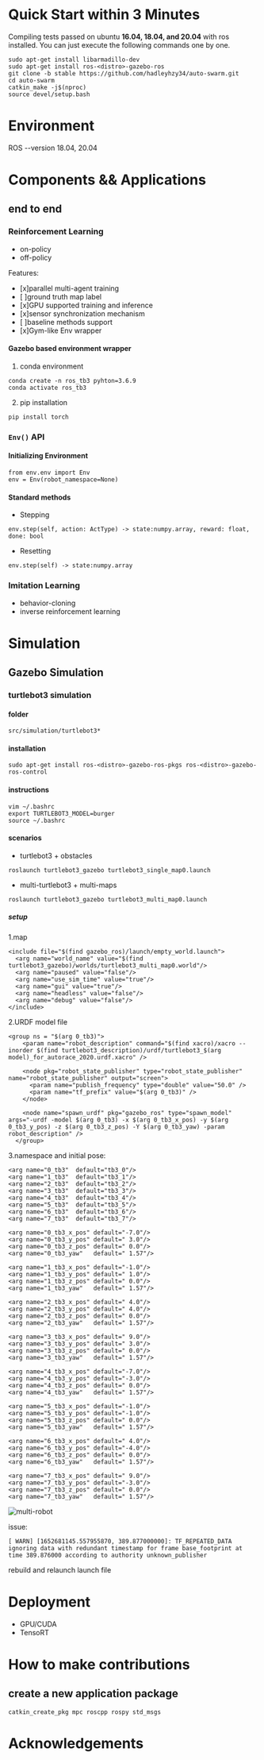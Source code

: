 # Quick Start within 3 Minutes 
Compiling tests passed on ubuntu **16.04, 18.04, and 20.04** with ros installed.
You can just execute the following commands one by one.
```
sudo apt-get install libarmadillo-dev
sudo apt-get install ros-<distro>-gazebo-ros
git clone -b stable https://github.com/hadleyhzy34/auto-swarm.git
cd auto-swarm
catkin_make -j$(nproc)
source devel/setup.bash
```

# Environment

ROS --version 18.04, 20.04

# Components && Applications

## end to end

### Reinforcement Learning

* on-policy
* off-policy

Features:
* [x]parallel multi-agent training
* [ ]ground truth map label
* [x]GPU supported training and inference
* [x]sensor synchronization mechanism
* [ ]baseline methods support
* [x]Gym-like Env wrapper


#### Gazebo based environment wrapper

1. conda environment

```
conda create -n ros_tb3 pyhton=3.6.9
conda activate ros_tb3
```

2. pip installation

```
pip install torch
```

### `Env()` API

#### Initializing Environment

```
from env.env import Env
env = Env(robot_namespace=None)
```

#### Standard methods

* Stepping
```
env.step(self, action: ActType) -> state:numpy.array, reward: float, done: bool
```

* Resetting
```
env.step(self) -> state:numpy.array
```


### Imitation Learning

* behavior-cloning
* inverse reinforcement learning

# Simulation

## Gazebo Simulation
### turtlebot3 simulation
#### folder

```
src/simulation/turtlebot3*
```

#### installation

```
sudo apt-get install ros-<distro>-gazebo-ros-pkgs ros-<distro>-gazebo-ros-control
```

#### instructions

```
vim ~/.bashrc
export TURTLEBOT3_MODEL=burger
source ~/.bashrc
```

#### scenarios

* turtlebot3 + obstacles

```
roslaunch turtlebot3_gazebo turtlebot3_single_map0.launch
```

* multi-turtlebot3 + multi-maps

```
roslaunch turtlebot3_gazebo turtlebot3_multi_map0.launch
```

##### setup

1.map

```
<include file="$(find gazebo_ros)/launch/empty_world.launch">
  <arg name="world_name" value="$(find turtlebot3_gazebo)/worlds/turtlebot3_multi_map0.world"/>
  <arg name="paused" value="false"/>
  <arg name="use_sim_time" value="true"/>
  <arg name="gui" value="true"/>
  <arg name="headless" value="false"/>
  <arg name="debug" value="false"/>
</include>  
```


2.URDF model file

```
<group ns = "$(arg 0_tb3)">
    <param name="robot_description" command="$(find xacro)/xacro --inorder $(find turtlebot3_description)/urdf/turtlebot3_$(arg model)_for_autorace_2020.urdf.xacro" />

    <node pkg="robot_state_publisher" type="robot_state_publisher" name="robot_state_publisher" output="screen">
      <param name="publish_frequency" type="double" value="50.0" />
      <param name="tf_prefix" value="$(arg 0_tb3)" />
    </node>
    
    <node name="spawn_urdf" pkg="gazebo_ros" type="spawn_model" args="-urdf -model $(arg 0_tb3) -x $(arg 0_tb3_x_pos) -y $(arg 0_tb3_y_pos) -z $(arg 0_tb3_z_pos) -Y $(arg 0_tb3_yaw) -param robot_description" />
  </group>
```

3.namespace and initial pose:

```
<arg name="0_tb3"  default="tb3_0"/>
<arg name="1_tb3"  default="tb3_1"/>
<arg name="2_tb3"  default="tb3_2"/>
<arg name="3_tb3"  default="tb3_3"/>
<arg name="4_tb3"  default="tb3_4"/>
<arg name="5_tb3"  default="tb3_5"/>
<arg name="6_tb3"  default="tb3_6"/>
<arg name="7_tb3"  default="tb3_7"/>

<arg name="0_tb3_x_pos" default="-7.0"/>
<arg name="0_tb3_y_pos" default=" 3.0"/>
<arg name="0_tb3_z_pos" default=" 0.0"/>
<arg name="0_tb3_yaw"   default=" 1.57"/>

<arg name="1_tb3_x_pos" default="-1.0"/>
<arg name="1_tb3_y_pos" default=" 1.0"/>
<arg name="1_tb3_z_pos" default=" 0.0"/>
<arg name="1_tb3_yaw"   default=" 1.57"/>

<arg name="2_tb3_x_pos" default=" 4.0"/>
<arg name="2_tb3_y_pos" default=" 4.0"/>
<arg name="2_tb3_z_pos" default=" 0.0"/>
<arg name="2_tb3_yaw"   default=" 1.57"/>

<arg name="3_tb3_x_pos" default=" 9.0"/>
<arg name="3_tb3_y_pos" default=" 3.0"/>
<arg name="3_tb3_z_pos" default=" 0.0"/>
<arg name="3_tb3_yaw"   default=" 1.57"/>

<arg name="4_tb3_x_pos" default="-7.0"/>
<arg name="4_tb3_y_pos" default="-3.0"/>
<arg name="4_tb3_z_pos" default=" 0.0"/>
<arg name="4_tb3_yaw"   default=" 1.57"/>

<arg name="5_tb3_x_pos" default="-1.0"/>
<arg name="5_tb3_y_pos" default="-1.0"/>
<arg name="5_tb3_z_pos" default=" 0.0"/>
<arg name="5_tb3_yaw"   default=" 1.57"/>

<arg name="6_tb3_x_pos" default=" 4.0"/>
<arg name="6_tb3_y_pos" default="-4.0"/>
<arg name="6_tb3_z_pos" default=" 0.0"/>
<arg name="6_tb3_yaw"   default=" 1.57"/>

<arg name="7_tb3_x_pos" default=" 9.0"/>
<arg name="7_tb3_y_pos" default="-3.0"/>
<arg name="7_tb3_z_pos" default=" 0.0"/>
<arg name="7_tb3_yaw"   default=" 1.57"/>
```

![multi-robot](https://github.com/auto-swarm/auto-swarm/blob/new/src/simulation/turtlebot3_gazebo/assets/multi_robot.png)

issue:

```
[ WARN] [1652681145.557955870, 389.877000000]: TF_REPEATED_DATA ignoring data with redundant timestamp for frame base_footprint at time 389.876000 according to authority unknown_publisher
```

rebuild and relaunch launch file



# Deployment

* GPU/CUDA
* TensoRT

# How to make contributions

## create a new application package

```
catkin_create_pkg mpc roscpp rospy std_msgs
```

# Acknowledgements
